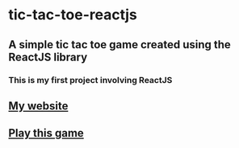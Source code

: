 # tic-tac-toe-reactjs
## A simple tic tac toe game created using the ReactJS library
### This is my first project involving ReactJS

## [My website](https://briantham.io)
## [Play this game](https://briantham.io/tic-tac-toe-reactjs/)
